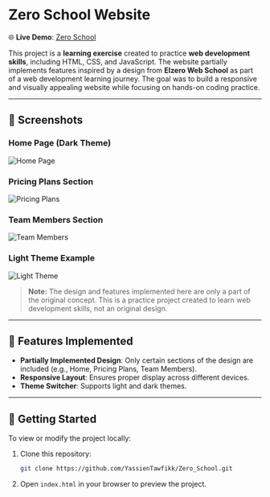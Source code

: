 # Zero School Website

🌐 **Live Demo**: [Zero School](https://yassientawfikk.github.io/Zero-School-Template/)

This project is a **learning exercise** created to practice **web development skills**, including HTML, CSS, and JavaScript. The website partially implements features inspired by a design from **Elzero Web School** as part of a web development learning journey. The goal was to build a responsive and visually appealing website while focusing on hands-on coding practice.

---

## 📸 Screenshots

### Home Page (Dark Theme)
![Home Page](https://github.com/user-attachments/assets/a5b25962-ef5d-485e-bd10-94d988044f7b)

### Pricing Plans Section
![Pricing Plans](https://github.com/user-attachments/assets/72079a67-33f5-4104-bfa0-c8fb85d80556)

### Team Members Section
![Team Members](https://github.com/user-attachments/assets/fca36921-85c4-423c-9593-a66e382c68ba)

### Light Theme Example
![Light Theme](https://github.com/user-attachments/assets/74bd49fd-cc8b-40d5-87d9-fbe8d320ad5a)

> **Note:** The design and features implemented here are only a part of the original concept. This is a practice project created to learn web development skills, not an original design.

---

## 🚀 Features Implemented
- **Partially Implemented Design**: Only certain sections of the design are included (e.g., Home, Pricing Plans, Team Members).
- **Responsive Layout**: Ensures proper display across different devices.
- **Theme Switcher**: Supports light and dark themes.

---

## 📂 Getting Started

To view or modify the project locally:

1. Clone this repository:
   ```bash
   git clone https://github.com/YassienTawfikk/Zero_School.git
   ```
2. Open `index.html` in your browser to preview the project.
